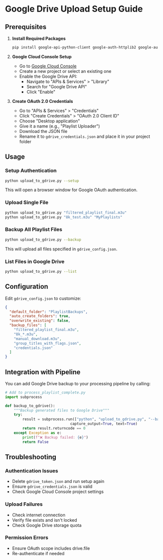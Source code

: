 # Google Drive Upload Setup Guide

## Prerequisites

1. **Install Required Packages**
   ```bash
   pip install google-api-python-client google-auth-httplib2 google-auth-oauthlib
   ```

2. **Google Cloud Console Setup**
   - Go to [Google Cloud Console](https://console.cloud.google.com/)
   - Create a new project or select an existing one
   - Enable the Google Drive API:
     - Navigate to "APIs & Services" > "Library"
     - Search for "Google Drive API"
     - Click "Enable"

3. **Create OAuth 2.0 Credentials**
   - Go to "APIs & Services" > "Credentials"
   - Click "Create Credentials" > "OAuth 2.0 Client ID"
   - Choose "Desktop application"
   - Give it a name (e.g., "Playlist Uploader")
   - Download the JSON file
   - Rename it to `gdrive_credentials.json` and place it in your project folder

## Usage

### Setup Authentication
```bash
python upload_to_gdrive.py --setup
```
This will open a browser window for Google OAuth authentication.

### Upload Single File
```bash
python upload_to_gdrive.py "filtered_playlist_final.m3u"
python upload_to_gdrive.py "8k_test.m3u" "MyPlaylists"
```

### Backup All Playlist Files
```bash
python upload_to_gdrive.py --backup
```
This will upload all files specified in `gdrive_config.json`.

### List Files in Google Drive
```bash
python upload_to_gdrive.py --list
```

## Configuration

Edit `gdrive_config.json` to customize:

```json
{
  "default_folder": "PlaylistBackups",
  "auto_create_folders": true,
  "overwrite_existing": false,
  "backup_files": [
    "filtered_playlist_final.m3u",
    "8k_*.m3u",
    "manual_download.m3u",
    "group_titles_with_flags.json",
    "credentials.json"
  ]
}
```

## Integration with Pipeline

You can add Google Drive backup to your processing pipeline by calling:

```python
# Add to process_playlist_complete.py
import subprocess

def backup_to_gdrive():
    """Backup generated files to Google Drive"""
    try:
        result = subprocess.run(["python", "upload_to_gdrive.py", "--backup"], 
                              capture_output=True, text=True)
        return result.returncode == 0
    except Exception as e:
        print(f"❌ Backup failed: {e}")
        return False
```

## Troubleshooting

### Authentication Issues
- Delete `gdrive_token.json` and run setup again
- Ensure `gdrive_credentials.json` is valid
- Check Google Cloud Console project settings

### Upload Failures
- Check internet connection
- Verify file exists and isn't locked
- Check Google Drive storage quota

### Permission Errors
- Ensure OAuth scope includes drive.file
- Re-authenticate if needed
